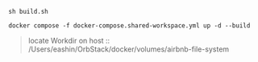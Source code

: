 
`sh build.sh`


`docker compose -f docker-compose.shared-workspace.yml up -d --build`
> locate Workdir on host :: /Users/eashin/OrbStack/docker/volumes/airbnb-file-system

